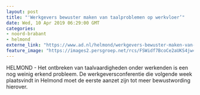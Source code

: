 ```yaml
---
layout: post
title: "'Werkgevers bewuster maken van taalproblemen op werkvloer’"
date: Wed, 10 Apr 2019 06:29:00 GMT
categories: 
- noord-brabant 
- helmond 
externe_link: "https://www.ad.nl/helmond/werkgevers-bewuster-maken-van-taalproblemen-op-werkvloer~abe6bdbe/"
feature_image: "https://images2.persgroep.net/rcs/FSWidf7BcoCe2aUKS4jw4-fYcFI/diocontent/115142975/_fitwidth/400/?appId=21791a8992982cd8da851550a453bd7f&quality=0.7"
---
```


HELMOND - Het ontbreken van taalvaardigheden onder werkenden is een nog weinig erkend probleem. De werkgeversconferentie die volgende week plaatsvindt in Helmond moet de eerste aanzet zijn tot meer bewustwording hierover.
